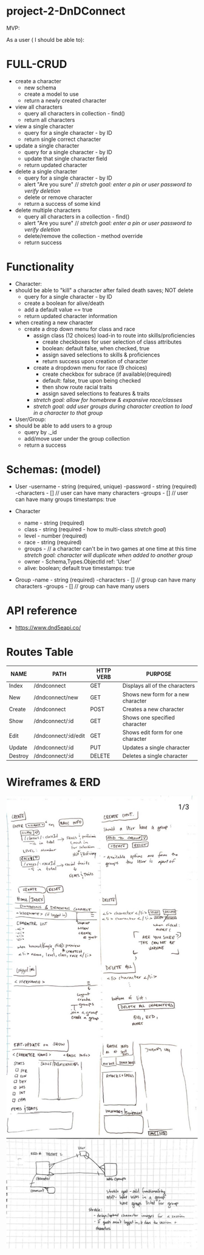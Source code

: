 # project-2-DnDConnect

MVP: 

As a user ( I should be able to):

# FULL-CRUD
- create a character
    - new schema
    - create a model to use
    - return a newly created character
- view all characters
    - query all characters in collection - find()
    - return all characters
- view a single character
    - query for a single character - by ID
    - return single correct character
- update a single character
    - query for a single character - by ID
    - update that single character field
    - return updated character
- delete a single character
    - query for a single character - by ID
    - alert "Are you sure" // *stretch goal: enter a pin or user password to verify deletion*
    - delete or remove character
    - return a success of some kind
- delete multiple characters
    - query all characters in a collection - find()
    - alert "Are you sure" // *stretch goal: enter a pin or user password to verify deletion*
    - delete/remove the collection - method override
    - return success

# Functionality
- Character:
- should be able to "kill" a character after failed death saves; NOT delete
    - query for a single character - by ID
    - create a boolean for alive/death
    - add a default value == true
    - return updated character information
- when creating a new character
    - create a drop down menu for class and race
        - assign class (12 choices) load-in to route into skills/proficiencies
            - create checkboxes for user selection of class attributes
            - boolean: default false, when checked, true 
            - assign saved selections to skills & proficiences
            - return success upon creation of character
        - create a dropdown menu for race (9 choices)
            - create checkbox for subrace (if available)(required)
            - default: false, true upon being checked
            - then show route racial traits
            - assign saved selections to features & traits
        - *stretch goal: allow for homebrew & expansive race/classes*
        - *stretch goal: add user groups during character creation to load in a character to that group*
- User/Group:
- should be able to add users to a group
    - query by ._id
    - add/move user under the group collection
    - return a success



# Schemas: (model)
- User
    -username - string (required, unique)
    -password - string (required)
    -characters - [] // user can have many characters
    -groups - [] // user can have many groups
    timestamps: true

- Character
    - name - string (required)
    - class - string (required - how to multi-class *stretch goal*)
    - level - number (required)
    - race - string (required)
    - groups - // a character can't be in two games at one time at this time *stretch goal: character will duplicate when added to another group*
    - owner - Schema,Types.ObjectId ref: 'User'
    - alive: boolean; default true
    timestamps: true

- Group
    -name - string (required)
    -characters - [] // group can have many characters
    -groups - [] // group can have many users

# API reference

- https://www.dnd5eapi.co/

# Routes Table
|   NAME   |     PATH       |   HTTP VERB     |            PURPOSE                   |
|----------|----------------|-----------------|--------------------------------------| 
| Index    | /dndconnect    |      GET        | Displays all of the characters       |
| New      | /dndconnect/new|      GET        | Shows new form for a new character   |
| Create   | /dndconnect    |      POST       | Creates a new character              |
| Show     | /dndconnect/:id|      GET        | Shows one specified character        |
| Edit     | /dndconnect/:id/edit| GET        | Shows edit form for one character    |
| Update   | /dndconnect/:id|      PUT        | Updates a single character           |
| Destroy  | /dndconnect/:id|      DELETE     | Deletes a single character           |

# Wireframes & ERD
![Wireframe](Wireframe.jpg)
![ERD](ERD.jpg)